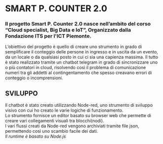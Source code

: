 # SMART P. COUNTER 2.0

### Il progetto Smart P. Counter 2.0 nasce nell’ambito del corso “Cloud specialist, Big Data e IoT”, Organizzato dalla Fondazione ITS per l'ICT Piemonte.
L’obiettivo del progetto è quello di creare uno strumento in grado di semplificare il conteggio delle persone in ingresso e in uscita da un evento, da un locale o da qualsiasi posto in cui ci sia una capienza massima.
Il tutto è stato realizzato tramite un chatbot telegram in grado di sincronizzare uno o più contatori in cloud, risolvendo così il problema di comunicazione numeri tra gli addetti al contingentamento che spesso creavano errori di conteggio o incomprensioni.

## SVILUPPO
Il chatbot è stato creato utilizzando Node-red, uno strumento di sviluppo visivo con cui ho creato le varie logiche di funzionamento.
<br> Lo strumento fornisce un editor basato su browser web che permette di creare vari collegamenti visuali tra blocchi(nodi).
<br> I vari flussi creati da Node-red vengono archiviati tramite file json, permettendo così uno scambio facile dei dati.
<br><i> Il runtime è basato su Node.js

